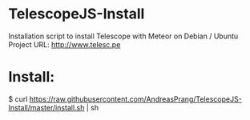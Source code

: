 TelescopeJS-Install
===================

Installation script to install Telescope with Meteor on Debian / Ubuntu 
Project URL: http://www.telesc.pe

Install: 
===================
$ curl https://raw.githubusercontent.com/AndreasPrang/TelescopeJS-Install/master/install.sh | sh
